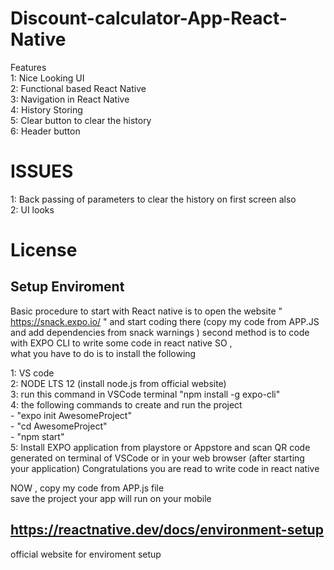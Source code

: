 # Discount-calculator-App-React-Native

Features  
1: Nice Looking UI  
2: Functional based React Native  
3: Navigation in React Native  
4: History Storing  
5: Clear button to clear the history  
6: Header button  

# ISSUES 
1: Back passing of parameters to clear the history on first screen also  
2: UI looks   

# License  

## Setup Enviroment 

Basic procedure to start with React native is to open the website " https://snack.expo.io/ " and start coding there  (copy my code from APP.JS and add dependencies from snack warnings ) 
second method is to code with  EXPO CLI to write some code in react native SO ,  
what you have to do is to install the following  

1: VS code  
2: NODE LTS 12 (install node.js from official website)  
3: run this command in VSCode terminal "npm install -g expo-cli"  
4: the following commands to create and run the project  
      - "expo init AwesomeProject"    
      - "cd AwesomeProject"    
      - "npm start"   
5: Install EXPO application from playstore or Appstore and scan QR code generated on terminal of VSCode or in your web browser (after starting your application)
Congratulations you are read to write code in react native 

NOW , copy my code from APP.js file   
save the project your app will run on your mobile  

## https://reactnative.dev/docs/environment-setup   
official website for enviroment setup 
